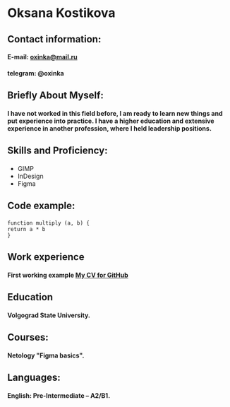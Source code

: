 # Oksana Kostikova

## Contact information:
#### E-mail: oxinka@mail.ru
#### telegram: @oxinka


## Briefly About Myself:
#### I have not worked in this field before, I am ready to learn new things and put experience into practice. I have a higher education and extensive experience in another profession, where I held leadership positions.


## Skills and Proficiency:
####
* GIMP
* InDesign
* Figma


## Code example:
####
```
function multiply (a, b) {
return a * b
}
```


## Work experience
#### First working example [My CV for GitHub](https://oksinka.github.io/rsschool-cv/cv)


## Education
#### Volgograd State University.


## Courses:
#### Netology "Figma basics".


## Languages:
#### English: Pre-Intermediate – А2/В1.
